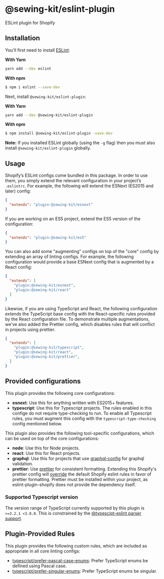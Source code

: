 # @sewing-kit/eslint-plugin

ESLint plugin for Shopify

## Installation

You'll first need to install [ESLint](http://eslint.org):

**With Yarn**

```bash
yarn add --dev eslint
```

**With npm**

```bash
$ npm i eslint --save-dev
```

Next, install `@sewing-kit/eslint-plugin`:

**With Yarn**
```bash
yarn add --dev @sewing-kit/eslint-plugin
```

**With npm**
```bash
$ npm install @sewing-kit/eslint-plugin -save-dev
```

**Note:** If you installed ESLint globally (using the `-g` flag) then you must also install `@sewing-kit/eslint-plugin` globally.

## Usage

Shopify’s ESLint configs come bundled in this package. In order to use them, you simply extend the relevant configuration in your project’s `.eslintrc`. For example, the following will extend the ESNext (ES2015 and later) config:

```json
{
  "extends": "plugin:@sewing-kit/esnext"
}
```

If you are working on an ES5 project, extend the ES5 version of the configuration:

```json
{
  "extends": "plugin:@sewing-kit/es5"
}
```

You can also add some "augmenting" configs on top of the "core" config by extending an array of linting configs. For example, the following configuration would provide a base ESNext config that is augmented by a React config:

```json
{
  "extends": [
    "plugin:@sewing-kit/esnext",
    "plugin:@sewing-kit/react"
  ]
}
```

Likewise, if you are using TypeScript and React, the following configuration extends the TypeScript base config with the React-specific rules provided by the React configuration file. To demonstrate multiple augmentations, we've also added the Prettier config, which disables rules that will conflict in projects using prettier.

```json
{
  "extends": [
    "plugin:@sewing-kit/typescript",
    "plugin:@sewing-kit/react",
    "plugin:@sewing-kit/prettier",
  ]
}
```

## Provided configurations

This plugin provides the following core configurations:

- **esnext**: Use this for anything written with ES2015+ features.
- **typescript**: Use this for Typescript projects. The rules enabled in this confige do not require type-checking to run. To enable all Typescript rules, you must augment this config with the `typescript-type-checking` config mentioned below.

This plugin also provides the following tool-specific configurations, which can be used on top of the core configurations:

- **node**: Use this for Node projects.
- **react**: Use this for React projects.
- **graphql**: Use this for projects that use [graphql-config](https://github.com/prisma/graphql-config) for graphql validation.
- **prettier**: Use [prettier](https://github.com/prettier/prettier) for consistent formatting. Extending this Shopify's prettier config will [override](https://github.com/prettier/eslint-config-prettier/blob/master/index.js) the default Shopify eslint rules in favor of prettier formatting. Prettier must be installed within your project, as eslint-plugin-shopify does not provide the dependency itself.

### Supported Typescript version

The version range of TypeScript currently supported by this plugin is `>=3.2.1 <3.8.0`. This is constrained by the [@typescipt-eslint parser support](https://github.com/typescript-eslint/typescript-eslint#supported-typescript-version).

## Plugin-Provided Rules

This plugin provides the following custom rules, which are included as appropriate in all core linting configs:

- [typescript/prefer-pascal-case-enums](./docs/rules/typescript/prefer-pascal-case-enums.md): Prefer TypeScript enums be defined using Pascal case.
- [typescript/prefer-singular-enums](./docs/rules/typescript/prefer-singular-enums.md): Prefer TypeScript enums be singular.

